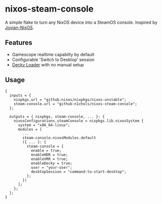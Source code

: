 # nixos-steam-console
A simple flake to turn any NixOS device into a SteamOS console. Inspired by [Jovian-NixOS](https://github.com/Jovian-Experiments/Jovian-NixOS).

## Features
- Gamescope realtime capabilty by default
- Configurable 'Switch to Desktop' session
- [Decky Loader](https://github.com/SteamDeckHomebrew/decky-loader) with no manual setup

## Usage
```nixos
{
  inputs = {
    nixpkgs.url = "github:nixos/nixpkgs/nixos-unstable";
    steam-console.url = "github:n1chols/nixos-steam-console";
  };

  outputs = { nixpkgs, steam-console, ... }: {
    nixosConfigurations.steamConsole = nixpkgs.lib.nixosSystem {
      system = "x86_64-linux";
      modules = [
        ...
        steam-console.nixosModules.default
        ({ ... }: {
          steam-console = {
            enable = true;
            enableHDR = true;
            enableVRR = true;
            enableDecky = true;
            user = "your-user";
            desktopSession = "command-to-start-desktop";
          };
        })
      ];
    };
  };
}
```
